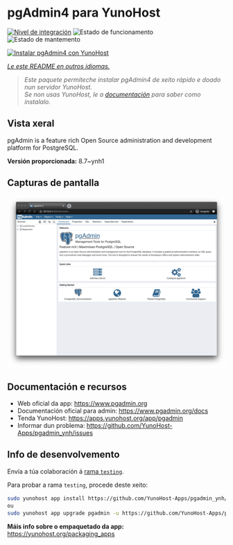 <!--
NOTA: Este README foi creado automáticamente por <https://github.com/YunoHost/apps/tree/master/tools/readme_generator>
NON debe editarse manualmente.
-->

# pgAdmin4 para YunoHost

[![Nivel de integración](https://dash.yunohost.org/integration/pgadmin.svg)](https://dash.yunohost.org/appci/app/pgadmin) ![Estado de funcionamento](https://ci-apps.yunohost.org/ci/badges/pgadmin.status.svg) ![Estado de mantemento](https://ci-apps.yunohost.org/ci/badges/pgadmin.maintain.svg)

[![Instalar pgAdmin4 con YunoHost](https://install-app.yunohost.org/install-with-yunohost.svg)](https://install-app.yunohost.org/?app=pgadmin)

*[Le este README en outros idiomas.](./ALL_README.md)*

> *Este paquete permíteche instalar pgAdmin4 de xeito rápido e doado nun servidor YunoHost.*  
> *Se non usas YunoHost, le a [documentación](https://yunohost.org/install) para saber como instalalo.*

## Vista xeral

pgAdmin is a feature rich Open Source administration and development platform for PostgreSQL.


**Versión proporcionada:** 8.7~ynh1

## Capturas de pantalla

![Captura de pantalla de pgAdmin4](./doc/screenshots/pgadmin4-welcome-light.png)

## Documentación e recursos

- Web oficial da app: <https://www.pgadmin.org>
- Documentación oficial para admin: <https://www.pgadmin.org/docs>
- Tenda YunoHost: <https://apps.yunohost.org/app/pgadmin>
- Informar dun problema: <https://github.com/YunoHost-Apps/pgadmin_ynh/issues>

## Info de desenvolvemento

Envía a túa colaboración á [rama `testing`](https://github.com/YunoHost-Apps/pgadmin_ynh/tree/testing).

Para probar a rama `testing`, procede deste xeito:

```bash
sudo yunohost app install https://github.com/YunoHost-Apps/pgadmin_ynh/tree/testing --debug
ou
sudo yunohost app upgrade pgadmin -u https://github.com/YunoHost-Apps/pgadmin_ynh/tree/testing --debug
```

**Máis info sobre o empaquetado da app:** <https://yunohost.org/packaging_apps>
